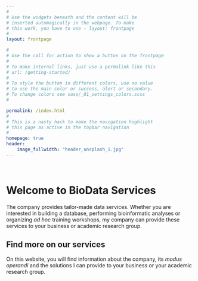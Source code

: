 ```yaml
---
#
# Use the widgets beneath and the content will be
# inserted automagically in the webpage. To make
# this work, you have to use › layout: frontpage
#
layout: frontpage

#
# Use the call for action to show a button on the frontpage
#
# To make internal links, just use a permalink like this
# url: /getting-started/
#
# To style the button in different colors, use no value
# to use the main color or success, alert or secondary.
# To change colors see sass/_01_settings_colors.scss
#

permalink: /index.html
#
# This is a nasty hack to make the navigation highlight
# this page as active in the topbar navigation
#
homepage: true
header:
    image_fullwidth: "header_unsplash_1.jpg"
---
```

<br />

<h1> Welcome to BioData Services</h1>
<p>The company provides tailor-made data services. Whether you are interested in building a database, performing bioinformatic analyses or organizing <em>ad hoc</em> training workshops, my company can provide these services to your business or academic research group. </p>

<h2>Find more on our services</h2>
On this website, you will find information about the company, its <em>modus operandi</em> and the solutions I can provide to your business or your academic research group.

